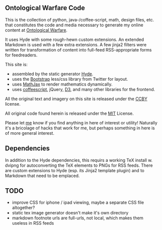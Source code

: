 Ontological Warfare Code
------------------------

This is the collection of python, java-/coffee-script, math, design
files, etc. that constitutes the code and media necessary to generate
my online content at [Ontological Warfare][ow].

It uses Hyde with some rough-hewn custom extensions.  An extended
Markdown is used with a few extra extensions.  A few jinja2 filters
were written for transformation of content into full-feed
RSS-appropriate forms for feedreaders.

This site is:
  * assembled by the static generator [Hyde][hyde].
  * uses the [Bootstrap][bootstrap] less/css library from Twitter for layout.
  * uses [MathJax][mathjax] to render mathematics dynamically.
  * uses [coffeescript][coffee], jQuery, [D3][d3], and many other libraries for the frontend.

All the original text and imagery on this site is released under the [CCBY][ccby] license.

All original code found herein is released under the [MIT][mit] License.

Please let [me][al] know if you find anything in here of interest or
utility!  Naturally it's a bricolage of hacks that work for me, but
perhaps something in here is of more general interest.

Dependencies
------------

In addition to the Hyde dependencies, this requirs a working TeX
install w. dvipng for autoconverting the TeX elements to PNGs for RSS
feeds.  There are custom extensions to Hyde (esp. its Jinja2 template
plugin) and to Markdown that need to be emplaced.

TODO
-----

- improve CSS for iphone / ipad viewing, maybe a separate CSS file
  altogether?
- static tex image generator doesn't make it's own directory
- markdown footnote urls are full-urls, not local, which makes them
  useless in RSS feeds

[hyde]: https://github.com/hyde/hyde
[bootstrap]: https://github.com/twitter/bootstrap
[mathjax]: https://github.com/mathjax/MathJax
[ccby]: http://creativecommons.org/licenses/by/3.0/
[mit]: http://www.opensource.org/licenses/mit-license.php
[d3]: http://mbostock.github.com/d3/
[owgh]: https://github.com/levskaya/OW
[coffee]: http://jashkenas.github.com/coffee-script/
[ow]: http://ontologicalwarfare.com
[al]: http://anselmlevskaya.com
